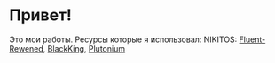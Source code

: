 # Привет!
Это мои работы.
Ресурсы которые я использовал:
NIKITOS: [Fluent-Rewened](https://github.com/ActualMasterOogway), [BlackKing](https://github.com/KINGHUB01), [Plutonium](https://github.com/PawsThePaw/PawsThePaw)

